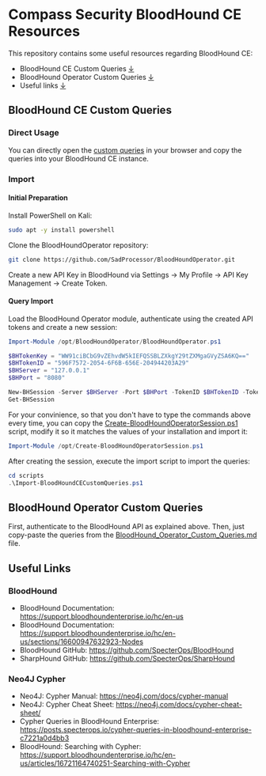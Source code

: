# Compass Security BloodHound CE Resources

This repository contains some useful resources regarding BloodHound CE:

- BloodHound CE Custom Queries [↓](#bloodhound-ce-custom-queries)
- BloodHound Operator Custom Queries [↓](#bloodhound-operator-custom-queries)
- Useful links [↓](#useful-links)

## BloodHound CE Custom Queries

### Direct Usage

You can directly open the [custom
queries](custom_queries/BloodHound_CE_Custom_Queries.md) in your browser and
copy the queries into your BloodHound CE instance.

### Import

#### Initial Preparation

Install PowerShell on Kali:

```bash
sudo apt -y install powershell
```

Clone the BloodHoundOperator repository:

```bash
git clone https://github.com/SadProcessor/BloodHoundOperator.git
```

Create a new API Key in BloodHound via Settings → My Profile → API Key
Management → Create Token.

#### Query Import

Load the BloodHound Operator module, authenticate using the created API tokens
and create a new session:

```powershell
Import-Module /opt/BloodHoundOperator/BloodHoundOperator.ps1

$BHTokenKey = "WW91ciBCbG9vZEhvdW5kIEFQSSBLZXkgY29tZXMgaGVyZSA6KQ=="
$BHTokenID = "596F7572-2054-6F6B-656E-204944203A29"
$BHServer = "127.0.0.1"
$BHPort = "8080"

New-BHSession -Server $BHServer -Port $BHPort -TokenID $BHTokenID -Token (ConvertTo-SecureString -AsPlainText -Force $BHTokenKey)
Get-BHSession
```

For your convinience, so that you don't have to type the commands above every
time, you can copy the
[Create-BloodHoundOperatorSession.ps1](scripts/Create-BloodHoundOperatorSession.ps1)
script, modify it so it matches the values of your
installation and import it:

```powershell
Import-Module /opt/Create-BloodHoundOperatorSession.ps1
```

After creating the session, execute the import script to import the queries:

```powershell
cd scripts
.\Import-BloodHoundCECustomQueries.ps1
```

## BloodHound Operator Custom Queries

First, authenticate to the BloodHound API as explained above. Then, just
copy-paste the queries from the
[BloodHound_Operator_Custom_Queries.md](custom_queries/BloodHound_Operator_Custom_Queries.md)
file.

## Useful Links

### BloodHound

- BloodHound Documentation: https://support.bloodhoundenterprise.io/hc/en-us
- BloodHound Documentation:
  https://support.bloodhoundenterprise.io/hc/en-us/sections/16600947632923-Nodes
- BloodHound GitHub: https://github.com/SpecterOps/BloodHound
- SharpHound GitHub: https://github.com/SpecterOps/SharpHound

### Neo4J Cypher

- Neo4J: Cypher Manual: https://neo4j.com/docs/cypher-manual
- Neo4J: Cypher Cheat Sheet: https://neo4j.com/docs/cypher-cheat-sheet/
- Cypher Queries in BloodHound Enterprise:
  https://posts.specterops.io/cypher-queries-in-bloodhound-enterprise-c7221a0d4bb3
- BloodHound: Searching with Cypher:
  https://support.bloodhoundenterprise.io/hc/en-us/articles/16721164740251-Searching-with-Cypher
